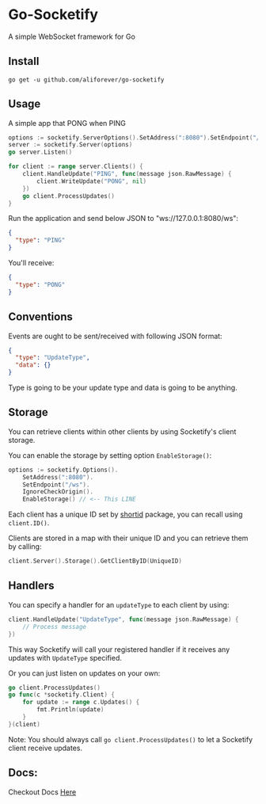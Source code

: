 # Go-Socketify
A simple WebSocket framework for Go

## Install
```go get -u github.com/aliforever/go-socketify```

## Usage
A simple app that PONG when PING
```go
options := socketify.ServerOptions().SetAddress(":8080").SetEndpoint("/ws").IgnoreCheckOrigin()
server := socketify.Server(options)
go server.Listen()

for client := range server.Clients() {
    client.HandleUpdate("PING", func(message json.RawMessage) {
        client.WriteUpdate("PONG", nil)
    })
    go client.ProcessUpdates()
}
```
Run the application and send below JSON to "ws://127.0.0.1:8080/ws":
```json
{
  "type": "PING"
}
```
You'll receive:
```json
{
  "type": "PONG"
}
```

## Conventions
Events are ought to be sent/received with following JSON format:
```json
{
  "type": "UpdateType",
  "data": {}
}
```
Type is going to be your update type and data is going to be anything.

## Storage
You can retrieve clients within other clients by using Socketify's client storage. 

You can enable the storage by setting option `EnableStorage()`:

```go
options := socketify.Options().
	SetAddress(":8080").
	SetEndpoint("/ws").
	IgnoreCheckOrigin().
	EnableStorage() // <-- This LINE
```
Each client has a unique ID set by [shortid](github.com/teris-io/shortid) package, you can recall using `client.ID()`.

Clients are stored in a map with their unique ID and you can retrieve them by calling:
```go
client.Server().Storage().GetClientByID(UniqueID)
```

## Handlers
You can specify a handler for an `updateType` to each client by using:
```go
client.HandleUpdate("UpdateType", func(message json.RawMessage) {
	// Process message
})
```
This way Socketify will call your registered handler if it receives any updates with `UpdateType` specified.

Or you can just listen on updates on your own:
```go
go client.ProcessUpdates()
go func(c *socketify.Client) {
    for update := range c.Updates() {
        fmt.Println(update)
    }
}(client)
```
Note: You should always call `go client.ProcessUpdates()` to let a Socketify client receive updates. 

## Docs:
Checkout Docs [Here](https://pkg.go.dev/github.com/aliforever/go-socketify)
